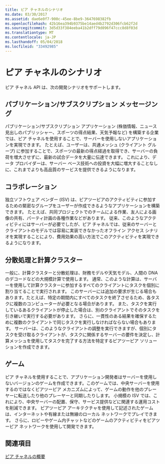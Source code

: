 ```yaml
---
title: ピア チャネルのシナリオ
ms.date: 03/30/2017
ms.assetid: dae6e0f7-900c-45ee-8be9-3647698382fb
ms.openlocfilehash: 42b16ea394b9375be14aed4b2792d306fcb62f2d
ms.sourcegitcommit: 3d5d33f384eeba41b2dff79d096f47ccc8d8f03d
ms.translationtype: MT
ms.contentlocale: ja-JP
ms.lasthandoff: 05/04/2018
ms.locfileid: "33492985"
---
```

# <a name="peer-channel-scenarios"></a>ピア チャネルのシナリオ
ピア チャネル API は、次の開発シナリオをサポートします。  
  
## <a name="publicationsubscription-messaging"></a>パブリケーション/サブスクリプション メッセージング  
 パブリケーション/サブスクリプション アプリケーション (株価情報、ニュース見出しのパブリッシャー、スポーツの得点結果、天気予報など) を構築する企業では、ピア チャネルを使用することで、サーバーを使用しないアプリケーションを実現できます。 たとえば、ユーザーは、共通メッシュ (クライアント グループ) に参加することで、スポーツの最新の得点経過を取得でき、サーバーの負荷を増大させずに、最新の試合データを大量に伝達できます。 これにより、データ プロバイダーは、サーバー ベース技術への投資を大幅に増大することなしに、これまでよりも高品質のサービスを提供できるようになります。  
  
## <a name="collaboration"></a>コラボレーション  
 独立ソフトウェア ベンダー (ISV) は、ピアツーピアのアクティビティに参加するための緊密なグループをユーザーが作成できるようなアプリケーションを構築できます。 たとえば、共同プロジェクトでのチームによる作業、友人による画像の共有、パーティ計画の各種作業などがあります。 従来、このようなアクティビティにはサーバーが必要でしたが、ピア チャネルでは、従来のサーバーとクライアントのモデルでは容易に実装できなかったオフライン アクセス シナリオを実現することにより、費用効果の高い方法でこのアクティビティを実現できるようになります。  
  
## <a name="distributed-processing-and-compute-clusters"></a>分散処理と計算クラスター  
 一般に、計算クラスターと分散処理は、財務モデルや天気モデル、人間の DNA のデコードなどの大規模計算で使用します。 通常、このような計算は、サーバーを使用して計算クラスターに参加するすべてのクライアントにタスクを個別に割り当てることで実行されます。 このサーバーには追加の要求が生じる場合もあります。たとえば、特定の期間内にすべてのタスクを終了させるため、各タスクに複数のコンピューターが必要となる場合があります。 また、タスクを実行しているあるクライアントが停止した場合は、別のクライアントでそのタスクを引き継いで実行する必要があります。 さらに、一貫性のある結果を確保するために複数のクライアントで同じタスクを実行しなければならない場合もあります。 サーバーは、このようなクライアントの調整を実行できますが、個別にタスクを受け取るクライアントが、タスクに関係するサーバーの要件を決定し、計算メッシュを使用してタスクを完了する方法を特定するピアツーピア ソリューションを作成できます。  
  
## <a name="gaming"></a>ゲーム  
 ピア チャネルを使用することで、アプリケーション開発者はサーバーを使用しないバージョンのゲームを作成できます。このゲームでは、中央サーバーを使用するのではなくピアツーピア メカニズムによって、ゲームの動作を他のプレーヤーに転送したり他のプレーヤーと同期したりします。 小規模の ISV では、これにより、中央サーバーの配置、保守、サービス提供などに関連する運用コストを削減できます。 ピアツーピア アーキテクチャを使用して記述されたゲームは、インターネットや有線または無線のローカル ネットワークでプレイできます。 さらに、ロビーやゲーム内チャットなどのゲームのアクティビティをピアツーピア ネットワークを使用して開発できます。  
  
## <a name="see-also"></a>関連項目  
 [ピア チャネルの概要](../../../../docs/framework/wcf/feature-details/peer-channel-concepts.md)
